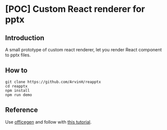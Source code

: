 # [POC] Custom React renderer for pptx


## Introduction

A small prototype of custom react renderer, let you render React component to pptx files.

## How to

```
git clone https://github.com/ArvinH/reapptx
cd reapptx
npm install
npm run demo
```

## Reference

Use [officegen](https://github.com/Ziv-Barber/officegen) and follow with [this tutorial](https://github.com/nitin42/Making-a-custom-React-renderer).

